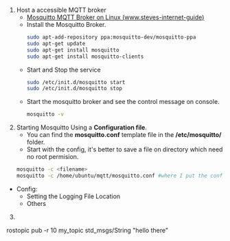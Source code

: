 1. Host a accessible MQTT broker
    * [Mosquitto MQTT Broker on Linux (www.steves-internet-guide)](http://www.steves-internet-guide.com/install-mosquitto-linux/)
    * Install the Mosquitto Broker.
        ```bash
        sudo apt-add-repository ppa:mosquitto-dev/mosquitto-ppa
        sudo apt-get update
        sudo apt-get install mosquitto
        sudo apt-get install mosquitto-clients
        ``` 
    * Start and Stop the service
        ```bash
        sudo /etc/init.d/mosquitto start
        sudo /etc/init.d/mosquitto stop
        ```
    * Start the mosquitto broker and see the control message on console.
        ```bash
        mosquitto -v
        ```
2.  Starting Mosquitto Using a **Configuration file**.
    * You can find the **mosquitto.conf** template file in the **/etc/mosquitto/** folder.
    * Start with the config, it's better to save a file on directory which need no root permision.
    ```bash
    mosquitto -c <filename>
    mosquitto -c /home/ubuntu/mqtt/mosquitto.conf #where I put the config
    ``` 
   * Config:
        * Setting the Logging File Location
        * Others
         
       
       
3. 
rostopic pub -r 10 my_topic std_msgs/String "hello there"     

  
        